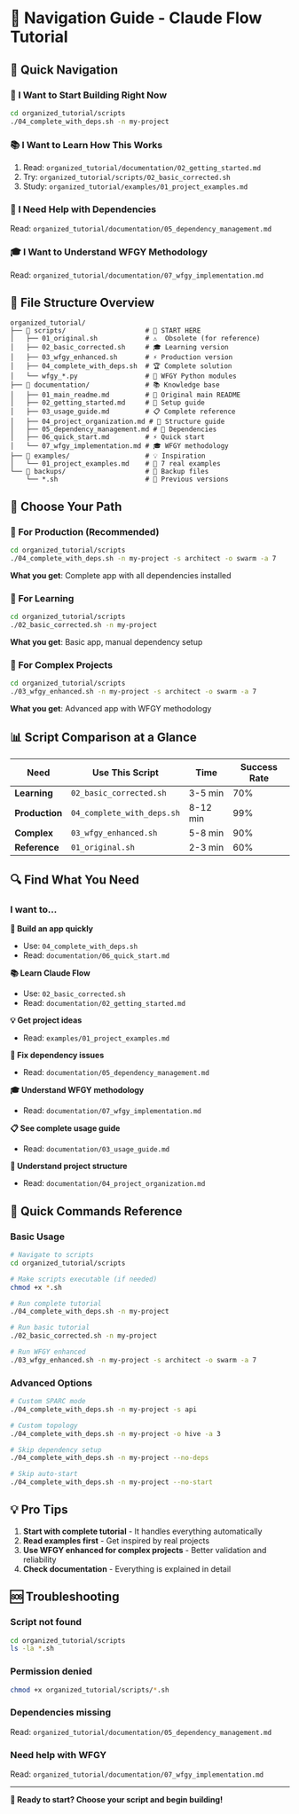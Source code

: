 # 🧭 Navigation Guide - Claude Flow Tutorial

## 🎯 **Quick Navigation**

### **🚀 I Want to Start Building Right Now**
```bash
cd organized_tutorial/scripts
./04_complete_with_deps.sh -n my-project
```

### **📚 I Want to Learn How This Works**
1. Read: `organized_tutorial/documentation/02_getting_started.md`
2. Try: `organized_tutorial/scripts/02_basic_corrected.sh`
3. Study: `organized_tutorial/examples/01_project_examples.md`

### **🔧 I Need Help with Dependencies**
Read: `organized_tutorial/documentation/05_dependency_management.md`

### **🎓 I Want to Understand WFGY Methodology**
Read: `organized_tutorial/documentation/07_wfgy_implementation.md`

## 📁 **File Structure Overview**

```
organized_tutorial/
├── 📁 scripts/                    # 🚀 START HERE
│   ├── 01_original.sh            # ⚠️  Obsolete (for reference)
│   ├── 02_basic_corrected.sh     # 🎓 Learning version
│   ├── 03_wfgy_enhanced.sh       # ⚡ Production version
│   ├── 04_complete_with_deps.sh  # 🏆 Complete solution
│   └── wfgy_*.py                 # 🔧 WFGY Python modules
├── 📁 documentation/              # 📚 Knowledge base
│   ├── 01_main_readme.md         # 📖 Original main README
│   ├── 02_getting_started.md     # 🚀 Setup guide
│   ├── 03_usage_guide.md         # 📋 Complete reference
│   ├── 04_project_organization.md # 📁 Structure guide
│   ├── 05_dependency_management.md # 🔧 Dependencies
│   ├── 06_quick_start.md         # ⚡ Quick start
│   └── 07_wfgy_implementation.md # 🎓 WFGY methodology
├── 📁 examples/                   # 💡 Inspiration
│   └── 01_project_examples.md    # 🎯 7 real examples
└── 📁 backups/                    # 💾 Backup files
    └── *.sh                      # 🔄 Previous versions
```

## 🎯 **Choose Your Path**

### **🥇 For Production (Recommended)**
```bash
cd organized_tutorial/scripts
./04_complete_with_deps.sh -n my-project -s architect -o swarm -a 7
```
**What you get**: Complete app with all dependencies installed

### **🥈 For Learning**
```bash
cd organized_tutorial/scripts
./02_basic_corrected.sh -n my-project
```
**What you get**: Basic app, manual dependency setup

### **🥉 For Complex Projects**
```bash
cd organized_tutorial/scripts
./03_wfgy_enhanced.sh -n my-project -s architect -o swarm -a 7
```
**What you get**: Advanced app with WFGY methodology

## 📊 **Script Comparison at a Glance**

| Need | Use This Script | Time | Success Rate |
|------|----------------|------|--------------|
| **Learning** | `02_basic_corrected.sh` | 3-5 min | 70% |
| **Production** | `04_complete_with_deps.sh` | 8-12 min | 99% |
| **Complex** | `03_wfgy_enhanced.sh` | 5-8 min | 90% |
| **Reference** | `01_original.sh` | 2-3 min | 60% |

## 🔍 **Find What You Need**

### **I want to...**

**🚀 Build an app quickly**
- Use: `04_complete_with_deps.sh`
- Read: `documentation/06_quick_start.md`

**📚 Learn Claude Flow**
- Use: `02_basic_corrected.sh`
- Read: `documentation/02_getting_started.md`

**💡 Get project ideas**
- Read: `examples/01_project_examples.md`

**🔧 Fix dependency issues**
- Read: `documentation/05_dependency_management.md`

**🎓 Understand WFGY methodology**
- Read: `documentation/07_wfgy_implementation.md`

**📋 See complete usage guide**
- Read: `documentation/03_usage_guide.md`

**📁 Understand project structure**
- Read: `documentation/04_project_organization.md`

## 🚀 **Quick Commands Reference**

### **Basic Usage**
```bash
# Navigate to scripts
cd organized_tutorial/scripts

# Make scripts executable (if needed)
chmod +x *.sh

# Run complete tutorial
./04_complete_with_deps.sh -n my-project

# Run basic tutorial
./02_basic_corrected.sh -n my-project

# Run WFGY enhanced
./03_wfgy_enhanced.sh -n my-project -s architect -o swarm -a 7
```

### **Advanced Options**
```bash
# Custom SPARC mode
./04_complete_with_deps.sh -n my-project -s api

# Custom topology
./04_complete_with_deps.sh -n my-project -o hive -a 3

# Skip dependency setup
./04_complete_with_deps.sh -n my-project --no-deps

# Skip auto-start
./04_complete_with_deps.sh -n my-project --no-start
```

## 💡 **Pro Tips**

1. **Start with complete tutorial** - It handles everything automatically
2. **Read examples first** - Get inspired by real projects
3. **Use WFGY enhanced for complex projects** - Better validation and reliability
4. **Check documentation** - Everything is explained in detail

## 🆘 **Troubleshooting**

### **Script not found**
```bash
cd organized_tutorial/scripts
ls -la *.sh
```

### **Permission denied**
```bash
chmod +x organized_tutorial/scripts/*.sh
```

### **Dependencies missing**
Read: `organized_tutorial/documentation/05_dependency_management.md`

### **Need help with WFGY**
Read: `organized_tutorial/documentation/07_wfgy_implementation.md`

---

**🎯 Ready to start? Choose your script and begin building!**
